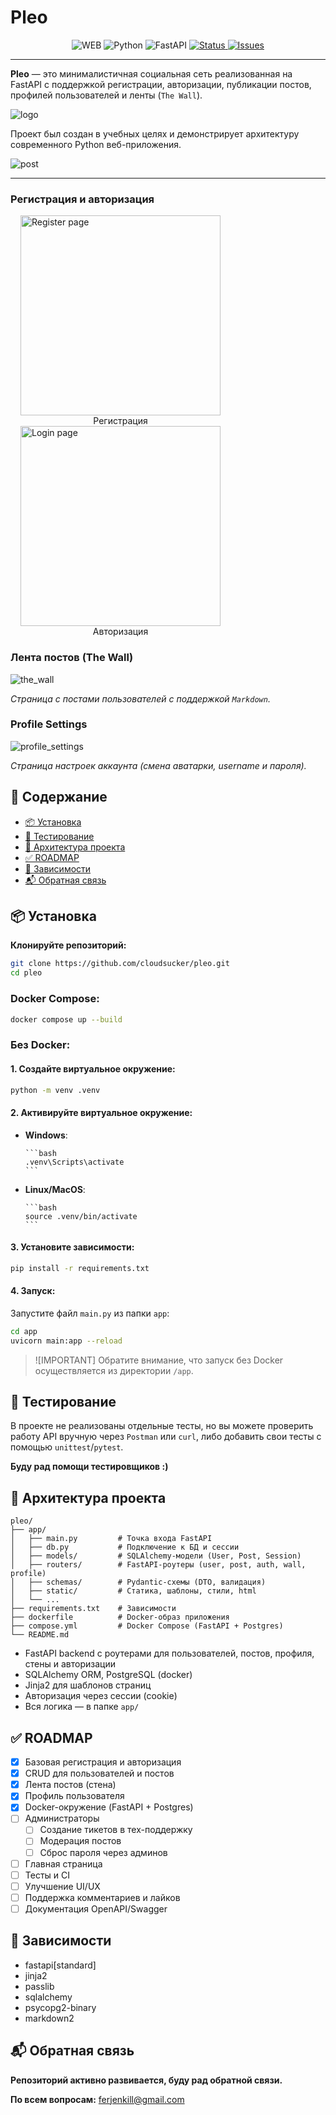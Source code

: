 # **Pleo**

<p align="center">
  <img src="https://img.shields.io/badge/platform-%20WEB-blue?style=for-the-badge" alt="WEB">
  <img src="https://img.shields.io/badge/python-3.11+-blue?style=for-the-badge" alt="Python">
  <img src="https://img.shields.io/badge/fastapi-0.116.1-darkgreen?style=for-the-badge" alt="FastAPI">
  <a href="https://github.com/cloudsucker/pleo/commits/main/">
    <img src="https://img.shields.io/badge/status-done-brightgreen?style=for-the-badge" alt="Status">
  </a>
  <a href="https://github.com/cloudsucker/pleo/issues">
    <img src="https://img.shields.io/github/issues/cloudsucker/pleo?style=for-the-badge&logo=github" alt="Issues">
  </a>
</p>

---

**Pleo** — это минималистичная социальная сеть реализованная на FastAPI с поддержкой регистрации, авторизации, публикации постов, профилей пользователей и ленты (`The Wall`).

![logo](static/logo.png)

Проект был создан в учебных целях и демонстрирует архитектуру современного Python веб-приложения.

![post](static/screenshots/post-1.png)

---

### **Регистрация и авторизация**

<p align="center">
  <figure style="display:inline-block; margin: 0 16px;">
    <img src="static/screenshots/register.png" alt="Register page" height="320">
    <figcaption align="center">Регистрация</figcaption>
  </figure>
  <figure style="display:inline-block; margin: 0 16px;">
    <img src="static/screenshots/login.png" alt="Login page" height="320">
    <figcaption align="center">Авторизация</figcaption>
  </figure>
</p>

### **Лента постов (The Wall)**

![the_wall](static/screenshots/the_wall.png)

_Страница с постами пользователей с поддержкой `Markdown`._

### **Profile Settings**

![profile_settings](static/screenshots/profile_settings.png)

_Страница настроек аккаунта (смена аватарки, username и пароля)._

## **🧭 Содержание**

-   [📦 Установка](#-установка)
-   [🧪 Тестирование](#-тестирование)
-   [🧱 Архитектура проекта](#-архитектура-проекта)
-   [✅ ROADMAP](#-roadmap)
-   [🔗 Зависимости](#-зависимости)
-   [📬 Обратная связь](#-обратная-связь)

## **📦 Установка**

**Клонируйте репозиторий:**

```bash
git clone https://github.com/cloudsucker/pleo.git
cd pleo
```

### **Docker Compose:**

```bash
docker compose up --build
```

### **Без Docker:**

#### **1. Создайте виртуальное окружение:**

```bash
python -m venv .venv
```

#### **2. Активируйте виртуальное окружение:**

-   **Windows**:

        ```bash
        .venv\Scripts\activate
        ```

-   **Linux/MacOS**:

        ```bash
        source .venv/bin/activate
        ```

#### 3. **Установите зависимости:**

```bash
pip install -r requirements.txt
```

#### 4. **Запуск:**

Запустите файл `main.py` из папки `app`:

```bash
cd app
uvicorn main:app --reload
```

> ![IMPORTANT]
> Обратите внимание, что запуск без Docker осуществляется из директории `/app`.

## **🧪 Тестирование**

В проекте не реализованы отдельные тесты, но вы можете проверить работу API вручную через `Postman` или `curl`, либо добавить свои тесты с помощью `unittest`/`pytest`.

**Буду рад помощи тестировщиков :)**

## **🧱 Архитектура проекта**

```
pleo/
├── app/
│   ├── main.py         # Точка входа FastAPI
│   ├── db.py           # Подключение к БД и сессии
│   ├── models/         # SQLAlchemy-модели (User, Post, Session)
│   ├── routers/        # FastAPI-роутеры (user, post, auth, wall, profile)
│   ├── schemas/        # Pydantic-схемы (DTO, валидация)
│   ├── static/         # Статика, шаблоны, стили, html
│   └── ...
├── requirements.txt    # Зависимости
├── dockerfile          # Docker-образ приложения
├── compose.yml         # Docker Compose (FastAPI + Postgres)
└── README.md
```

-   FastAPI backend с роутерами для пользователей, постов, профиля, стены и авторизации
-   SQLAlchemy ORM, PostgreSQL (docker)
-   Jinja2 для шаблонов страниц
-   Авторизация через сессии (cookie)
-   Вся логика — в папке `app/`

## **✅ ROADMAP**

-   [x] Базовая регистрация и авторизация
-   [x] CRUD для пользователей и постов
-   [x] Лента постов (стена)
-   [x] Профиль пользователя
-   [x] Docker-окружение (FastAPI + Postgres)
-   [ ] Администраторы
    -   [ ] Создание тикетов в тех-поддержку
    -   [ ] Модерация постов
    -   [ ] Сброс пароля через админов
-   [ ] Главная страница
-   [ ] Тесты и CI
-   [ ] Улучшение UI/UX
-   [ ] Поддержка комментариев и лайков
-   [ ] Документация OpenAPI/Swagger

## 🔗 **Зависимости**

-   fastapi[standard]
-   jinja2
-   passlib
-   sqlalchemy
-   psycopg2-binary
-   markdown2

## 📬 **Обратная связь**

**Репозиторий активно развивается, буду рад обратной связи.**

**По всем вопросам:** ferjenkill@gmail.com
